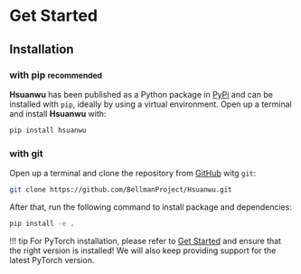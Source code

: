 # Get Started

## Installation
### with pip <small>recommended</small>
**Hsuanwu** has been published as a Python package in [PyPi](https://pypi.org/project/hsuanwu/) and can be installed with `pip`, ideally by using a virtual environment. Open up a terminal and install **Hsuanwu** with:

``` sh
pip install hsuanwu
```

### with git
Open up a terminal and clone the repository from [GitHub](https://github.com/BellmanProject/Hsuanwu) witg `git`:
``` sh
git clone https://github.com/BellmanProject/Hsuanwu.git
```
After that, run the following command to install package and dependencies:
``` sh
pip install -e .
```

!!! tip
    For PyTorch installation, please refer to [Get Started](https://pytorch.org/get-started/locally/) and ensure that the right version is installed! 
    We will also keep providing support for the latest PyTorch version.
